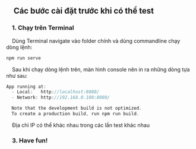 ## &nbsp;&nbsp;&nbsp;&nbsp;Các bước cài đặt trước khi có thể test

### &nbsp;&nbsp;&nbsp;&nbsp;1. Chạy trên Terminal

&nbsp;&nbsp;&nbsp;&nbsp;Dùng Terminal navigate vào folder chính và dùng commandline chạy dòng lệnh:
```c
npm run serve
```

&nbsp;&nbsp;&nbsp;&nbsp;Sau khi chạy dòng lệnh trên, màn hình console nên in ra những dòng tựa như sau:
```c
App running at:
  - Local:   http://localhost:8080/
  - Network: http://192.168.0.100:8080/

  Note that the development build is not optimized.
  To create a production build, run npm run build.
```
&nbsp;&nbsp;&nbsp;&nbsp;Địa chỉ IP có thể khác nhau trong các lần test khác nhau

### &nbsp;&nbsp;&nbsp;&nbsp;3. Have fun!